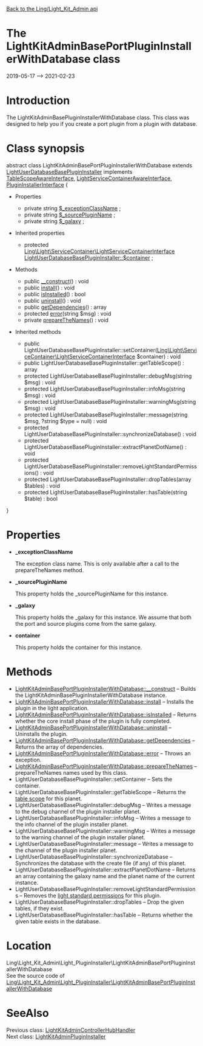 [Back to the Ling/Light_Kit_Admin api](https://github.com/lingtalfi/Light_Kit_Admin/blob/master/doc/api/Ling/Light_Kit_Admin.md)



The LightKitAdminBasePortPluginInstallerWithDatabase class
================
2019-05-17 --> 2021-02-23






Introduction
============

The LightKitAdminBasePluginInstallerWithDatabase class.
This class was designed to help you if you create a port plugin from a plugin with database.



Class synopsis
==============


abstract class <span class="pl-k">LightKitAdminBasePortPluginInstallerWithDatabase</span> extends [LightUserDatabaseBasePluginInstaller](https://github.com/lingtalfi/Light_UserDatabase/blob/master/doc/api/Ling/Light_UserDatabase/Light_PluginInstaller/LightUserDatabaseBasePluginInstaller.md) implements [TableScopeAwareInterface](https://github.com/lingtalfi/Light_PluginInstaller/blob/master/doc/api/Ling/Light_PluginInstaller/TableScope/TableScopeAwareInterface.md), [LightServiceContainerAwareInterface](https://github.com/lingtalfi/Light/blob/master/doc/api/Ling/Light/ServiceContainer/LightServiceContainerAwareInterface.md), [PluginInstallerInterface](https://github.com/lingtalfi/Light_PluginInstaller/blob/master/doc/api/Ling/Light_PluginInstaller/PluginInstaller/PluginInstallerInterface.md) {

- Properties
    - private string [$_exceptionClassName](#property-_exceptionClassName) ;
    - private string [$_sourcePluginName](#property-_sourcePluginName) ;
    - private string [$_galaxy](#property-_galaxy) ;

- Inherited properties
    - protected [Ling\Light\ServiceContainer\LightServiceContainerInterface](https://github.com/lingtalfi/Light/blob/master/doc/api/Ling/Light/ServiceContainer/LightServiceContainerInterface.md) [LightUserDatabaseBasePluginInstaller::$container](#property-container) ;

- Methods
    - public [__construct](https://github.com/lingtalfi/Light_Kit_Admin/blob/master/doc/api/Ling/Light_Kit_Admin/Light_PluginInstaller/LightKitAdminBasePortPluginInstallerWithDatabase/__construct.md)() : void
    - public [install](https://github.com/lingtalfi/Light_Kit_Admin/blob/master/doc/api/Ling/Light_Kit_Admin/Light_PluginInstaller/LightKitAdminBasePortPluginInstallerWithDatabase/install.md)() : void
    - public [isInstalled](https://github.com/lingtalfi/Light_Kit_Admin/blob/master/doc/api/Ling/Light_Kit_Admin/Light_PluginInstaller/LightKitAdminBasePortPluginInstallerWithDatabase/isInstalled.md)() : bool
    - public [uninstall](https://github.com/lingtalfi/Light_Kit_Admin/blob/master/doc/api/Ling/Light_Kit_Admin/Light_PluginInstaller/LightKitAdminBasePortPluginInstallerWithDatabase/uninstall.md)() : void
    - public [getDependencies](https://github.com/lingtalfi/Light_Kit_Admin/blob/master/doc/api/Ling/Light_Kit_Admin/Light_PluginInstaller/LightKitAdminBasePortPluginInstallerWithDatabase/getDependencies.md)() : array
    - protected [error](https://github.com/lingtalfi/Light_Kit_Admin/blob/master/doc/api/Ling/Light_Kit_Admin/Light_PluginInstaller/LightKitAdminBasePortPluginInstallerWithDatabase/error.md)(string $msg) : void
    - private [prepareTheNames](https://github.com/lingtalfi/Light_Kit_Admin/blob/master/doc/api/Ling/Light_Kit_Admin/Light_PluginInstaller/LightKitAdminBasePortPluginInstallerWithDatabase/prepareTheNames.md)() : void

- Inherited methods
    - public LightUserDatabaseBasePluginInstaller::setContainer([Ling\Light\ServiceContainer\LightServiceContainerInterface](https://github.com/lingtalfi/Light/blob/master/doc/api/Ling/Light/ServiceContainer/LightServiceContainerInterface.md) $container) : void
    - public LightUserDatabaseBasePluginInstaller::getTableScope() : array
    - protected LightUserDatabaseBasePluginInstaller::debugMsg(string $msg) : void
    - protected LightUserDatabaseBasePluginInstaller::infoMsg(string $msg) : void
    - protected LightUserDatabaseBasePluginInstaller::warningMsg(string $msg) : void
    - protected LightUserDatabaseBasePluginInstaller::message(string $msg, ?string $type = null) : void
    - protected LightUserDatabaseBasePluginInstaller::synchronizeDatabase() : void
    - protected LightUserDatabaseBasePluginInstaller::extractPlanetDotName() : void
    - protected LightUserDatabaseBasePluginInstaller::removeLightStandardPermissions() : void
    - protected LightUserDatabaseBasePluginInstaller::dropTables(array $tables) : void
    - protected LightUserDatabaseBasePluginInstaller::hasTable(string $table) : bool

}




Properties
=============

- <span id="property-_exceptionClassName"><b>_exceptionClassName</b></span>

    The exception class name.
    This is only available after a call to the prepareTheNames method.
    
    

- <span id="property-_sourcePluginName"><b>_sourcePluginName</b></span>

    This property holds the _sourcePluginName for this instance.
    
    

- <span id="property-_galaxy"><b>_galaxy</b></span>

    This property holds the _galaxy for this instance.
    We assume that both the port and source plugins come from the same galaxy.
    
    

- <span id="property-container"><b>container</b></span>

    This property holds the container for this instance.
    
    



Methods
==============

- [LightKitAdminBasePortPluginInstallerWithDatabase::__construct](https://github.com/lingtalfi/Light_Kit_Admin/blob/master/doc/api/Ling/Light_Kit_Admin/Light_PluginInstaller/LightKitAdminBasePortPluginInstallerWithDatabase/__construct.md) &ndash; Builds the LightKitAdminBasePluginInstallerWithDatabase instance.
- [LightKitAdminBasePortPluginInstallerWithDatabase::install](https://github.com/lingtalfi/Light_Kit_Admin/blob/master/doc/api/Ling/Light_Kit_Admin/Light_PluginInstaller/LightKitAdminBasePortPluginInstallerWithDatabase/install.md) &ndash; Installs the plugin in the light application.
- [LightKitAdminBasePortPluginInstallerWithDatabase::isInstalled](https://github.com/lingtalfi/Light_Kit_Admin/blob/master/doc/api/Ling/Light_Kit_Admin/Light_PluginInstaller/LightKitAdminBasePortPluginInstallerWithDatabase/isInstalled.md) &ndash; Returns whether the core install phase of the plugin is fully completed.
- [LightKitAdminBasePortPluginInstallerWithDatabase::uninstall](https://github.com/lingtalfi/Light_Kit_Admin/blob/master/doc/api/Ling/Light_Kit_Admin/Light_PluginInstaller/LightKitAdminBasePortPluginInstallerWithDatabase/uninstall.md) &ndash; Uninstalls the plugin.
- [LightKitAdminBasePortPluginInstallerWithDatabase::getDependencies](https://github.com/lingtalfi/Light_Kit_Admin/blob/master/doc/api/Ling/Light_Kit_Admin/Light_PluginInstaller/LightKitAdminBasePortPluginInstallerWithDatabase/getDependencies.md) &ndash; Returns the array of dependencies.
- [LightKitAdminBasePortPluginInstallerWithDatabase::error](https://github.com/lingtalfi/Light_Kit_Admin/blob/master/doc/api/Ling/Light_Kit_Admin/Light_PluginInstaller/LightKitAdminBasePortPluginInstallerWithDatabase/error.md) &ndash; Throws an exception.
- [LightKitAdminBasePortPluginInstallerWithDatabase::prepareTheNames](https://github.com/lingtalfi/Light_Kit_Admin/blob/master/doc/api/Ling/Light_Kit_Admin/Light_PluginInstaller/LightKitAdminBasePortPluginInstallerWithDatabase/prepareTheNames.md) &ndash; prepareTheNames names used by this class.
- LightUserDatabaseBasePluginInstaller::setContainer &ndash; Sets the container.
- LightUserDatabaseBasePluginInstaller::getTableScope &ndash; Returns the [table scope](https://github.com/lingtalfi/TheBar/blob/master/discussions/table-scope.md) for this planet.
- LightUserDatabaseBasePluginInstaller::debugMsg &ndash; Writes a message to the debug channel of the plugin installer planet.
- LightUserDatabaseBasePluginInstaller::infoMsg &ndash; Writes a message to the info channel of the plugin installer planet.
- LightUserDatabaseBasePluginInstaller::warningMsg &ndash; Writes a message to the warning channel of the plugin installer planet.
- LightUserDatabaseBasePluginInstaller::message &ndash; Writes a message to the channel of the plugin installer planet.
- LightUserDatabaseBasePluginInstaller::synchronizeDatabase &ndash; Synchronizes the database with the create file (if any) of this planet.
- LightUserDatabaseBasePluginInstaller::extractPlanetDotName &ndash; Returns an array containing the galaxy name and the planet name of the current instance.
- LightUserDatabaseBasePluginInstaller::removeLightStandardPermissions &ndash; Removes the [light standard permissions](https://github.com/lingtalfi/TheBar/blob/master/discussions/light-standard-permissions.md) for this plugin.
- LightUserDatabaseBasePluginInstaller::dropTables &ndash; Drop the given tables, if they exist.
- LightUserDatabaseBasePluginInstaller::hasTable &ndash; Returns whether the given table exists in the database.





Location
=============
Ling\Light_Kit_Admin\Light_PluginInstaller\LightKitAdminBasePortPluginInstallerWithDatabase<br>
See the source code of [Ling\Light_Kit_Admin\Light_PluginInstaller\LightKitAdminBasePortPluginInstallerWithDatabase](https://github.com/lingtalfi/Light_Kit_Admin/blob/master/Light_PluginInstaller/LightKitAdminBasePortPluginInstallerWithDatabase.php)



SeeAlso
==============
Previous class: [LightKitAdminControllerHubHandler](https://github.com/lingtalfi/Light_Kit_Admin/blob/master/doc/api/Ling/Light_Kit_Admin/Light_ControllerHub/LightKitAdminControllerHubHandler.md)<br>Next class: [LightKitAdminPluginInstaller](https://github.com/lingtalfi/Light_Kit_Admin/blob/master/doc/api/Ling/Light_Kit_Admin/Light_PluginInstaller/LightKitAdminPluginInstaller.md)<br>
